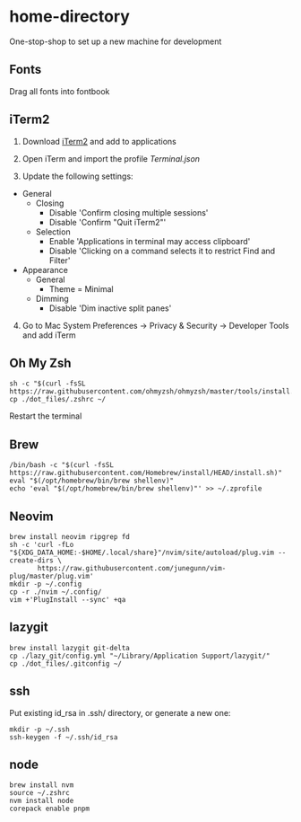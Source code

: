 # home-directory

One-stop-shop to set up a new machine for development

## Fonts

Drag all fonts into fontbook


## iTerm2

1) Download [iTerm2](https://iterm2.com/) and add to applications

2) Open iTerm and import the profile _Terminal.json_

3) Update the following settings:
- General
    - Closing
        - Disable 'Confirm closing multiple sessions'
        - Disable 'Confirm "Quit iTerm2"'
    - Selection
        - Enable 'Applications in terminal may access clipboard'
        - Disable 'Clicking on a command selects it to restrict Find and Filter'
- Appearance
    - General
        - Theme = Minimal
    - Dimming
        - Disable 'Dim inactive split panes'

4) Go to Mac System Preferences -> Privacy & Security -> Developer Tools and add iTerm


## Oh My Zsh

```
sh -c "$(curl -fsSL https://raw.githubusercontent.com/ohmyzsh/ohmyzsh/master/tools/install.sh)"
cp ./dot_files/.zshrc ~/
```

Restart the terminal


## Brew

```
/bin/bash -c "$(curl -fsSL https://raw.githubusercontent.com/Homebrew/install/HEAD/install.sh)"
eval "$(/opt/homebrew/bin/brew shellenv)"
echo 'eval "$(/opt/homebrew/bin/brew shellenv)"' >> ~/.zprofile
```


## Neovim

```
brew install neovim ripgrep fd
sh -c 'curl -fLo "${XDG_DATA_HOME:-$HOME/.local/share}"/nvim/site/autoload/plug.vim --create-dirs \
       https://raw.githubusercontent.com/junegunn/vim-plug/master/plug.vim'
mkdir -p ~/.config
cp -r ./nvim ~/.config/
vim +'PlugInstall --sync' +qa
```


## lazygit

```
brew install lazygit git-delta
cp ./lazy_git/config.yml "~/Library/Application Support/lazygit/"
cp ./dot_files/.gitconfig ~/
```


## ssh

Put existing id_rsa in .ssh/ directory, or generate a new one:

```
mkdir -p ~/.ssh
ssh-keygen -f ~/.ssh/id_rsa
```


## node

```
brew install nvm
source ~/.zshrc
nvm install node
corepack enable pnpm
```

